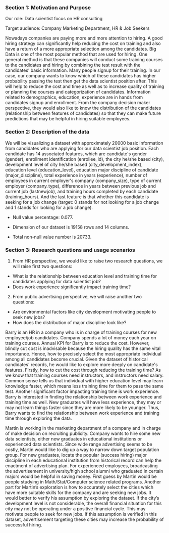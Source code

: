 ### __Section 1: Motivation and Purpose__


Our role: Data scientist focus on HR consulting

Target audience: Company Marketing Department, HR & Job Seekers

Nowadays companies are paying more and more attention to hiring. A good hiring strategy can significantly help reducing the cost on training and also have a return of a more appropriate selection among the candidates. Big Data is one of the most popular method that are used for hiring. One general method is that these companies will conduct some training courses to the candidates and hiring by combining the test result with the candidates’ basic information. Many people signup for their training. In our case, our company wants to know which of these candidates has higher probability passing the test then get the data scientist position after. This will help to reduce the cost and time as well as to increase quality of training or planning the courses and categorization of candidates. Information related to demographics, education, experience are in hands from candidates signup and enrollment. From the company decision maker perspective, they would also like to know the distribution of the candidates (relationship between features of candidates) so that they can make future predictions that may be helpful in hiring suitable employees.

### __Section 2: Description of the data__

We will be visualizing a dataset with approximately 20000 basic information from candidates who are applying for our data scientist job position. Each candidate has 14 associated features, which are candidate's gender (gender), enrollment identification (enrollee_id), the city he/she based (city), development level of city he/she based (city_development_index), education level (education_level), education major discipline of candidate (major_discipline), total experience in years (experience), number of employees in current employer's company (company_size), type of current employer (company_type), difference in years between previous job and current job (lastnewjob), and training hours completed by each candidate (training_hours). And the last feature is that whether this candidate is seeking for a job change (target: 0 stands for not looking for a job change and 1 stands for looking for a job change).

- Null value percentage: 0.077.

- Dimension of our dataset is 19158 rows and 14 columns.

- Total non-null value number is 20733.

### __Section 3: Research questions and usage scenarios__

1. From HR perspective, we would like to raise two research questions, we will raise first two questions:  
- What is the relationship between education level and training time for candidates applying for data scientist job?
- Does work experience significantly impact training time?

2. From public advertising perspective, we will raise another two questions:
- Are environmental factors like city development motivating people to seek new jobs?
- How does the distribution of major discipline look like?

Barry is an HR in a company who is in charge of training courses for new employee/job candidates. Company spends a lot of money each year on training courses. Annual KPI for Barry is to reduce the cost. However, blindly cut cost is inadvisable because the hiring quality has the same vital importance. Hence, how to precisely select the most appropriate individual among all candidates become crucial. Given the dataset of historical candidates' records, he would like to explore more deeply on candidate's features. Firstly, how to cut the cost through reducing the training time? As we know that training courses need instructors, and instructors need salary. Common sense tells us that individual with higher education level may learn knowledge faster, which means less training time for them to pass the same test. Another significant factor impacting training time is work experience. Barry is interested in finding the relationship between work experience and training time as well. New graduates will have less experience, they may or may not learn things faster since they are more likely to be younger. Thus, Barry wants to find the relationship between work experience and training time through exploring the data.

Martin is working in the marketing department of a company and in charge of make decision on recruiting publicity. Company wants to hire some new data scientists, either new graduates in educational institutions or experienced data scientists. Since wide range advertising seems to be costly, Martin would like to dig up a way to narrow down target population group. For new graduates, locate the popular (success hiring) major discipline in each educational institution from historical record can help the enactment of advertising plan. For experienced employees, broadcasting the advertisement in university/high school alumni who graduated in certain majors would be helpful in saving money. First guess by Martin would be people studying in Math/Stat/Computer science related programs. Another part for Martin’s exploration is how to accurately select the cities which have more suitable skills for the company and are seeking new jobs. It would better to verify his assumption by exploring the dataset. If the city’s development level is not considerable, the overall financial situation for this city may not be operating under a positive financial cycle. This may motivate people to seek for new jobs. If this assumption is verified in this dataset, advertisement targeting these cities may increase the probability of successful hiring.
